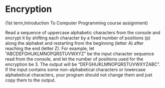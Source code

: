 # Encryption
(1st term,Introduction To Computer Programming course assignment)

 Read a sequence of uppercase alphabetic characters from the
console and encrypt it by shifting each character by a fixed number of positions (p)
along the alphabet and restarting from the beginning (letter A) after reaching the end
(letter Z).
For example, let “ABCDEFGHIJKLMNOPQRSTUVWXYZ” be the input character sequence
read from the console, and let the number of positions used for the encryption be 3. The
output will be “DEFGHIJKLMNOPQRSTUVWXYZABC”.
If the input contains some non-alphabetical characters or lowercase alphabetical
characters, your program should not change them and just copy them to the output.
